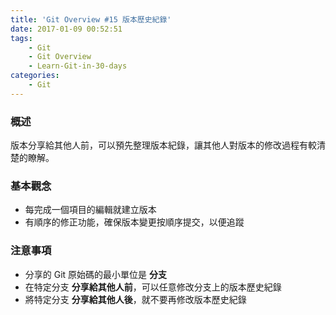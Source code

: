 ```yaml
---
title: 'Git Overview #15 版本歷史紀錄'
date: 2017-01-09 00:52:51
tags: 
    - Git
    - Git Overview
    - Learn-Git-in-30-days
categories:
    - Git
---
```

### 概述
版本分享給其他人前，可以預先整理版本紀錄，讓其他人對版本的修改過程有較清楚的瞭解。

<!-- more -->

### 基本觀念
- 每完成一個項目的編輯就建立版本
- 有順序的修正功能，確保版本變更按順序提交，以便追蹤


### 注意事項
- 分享的 Git 原始碼的最小單位是 **分支**
- 在特定分支 **分享給其他人前**，可以任意修改分支上的版本歷史紀錄
- 將特定分支 **分享給其他人後**，就不要再修改版本歷史紀錄